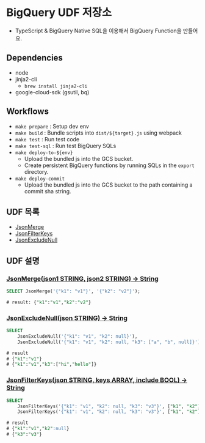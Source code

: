 # BigQuery UDF 저장소

* TypeScript & BigQuery Native SQL을 이용해서 BigQuery Function을 만들어요.


## Dependencies

* node
* jinja2-cli
  * `brew install jinja2-cli`
* google-cloud-sdk (gsutil, bq)


## Workflows

* `make prepare` : Setup dev env
* `make build` : Bundle scripts into `dist/${target}.js` using webpack
* `make test` : Run test code
* `make test-sql` : Run test BigQuery SQLs
* `make deploy-to-${env}`
    * Upload the bundled js into the GCS bucket.
    * Create persistent BigQuery functions by running SQLs in the `export` directory.
* `make deploy-commit`
    * Upload the bundled js into the GCS bucket to the path containing a commit sha string.


## UDF 목록
* [JsonMerge](#jsonmergejson1-string-json2-string---string)
* [JsonFilterKeys](#jsonexcludenulljson-string---string)
* [JsonExcludeNull](#jsonfilterkeysjson-string-keys-array-include-bool---string)


## UDF 설명

### [JsonMerge(json1 STRING, json2 STRING) -> String](src/JsonUDF/JsonMerge.ts)

```sql
SELECT JsonMerge('{"k1": "v1"}', '{"k2": "v2"}');

# result: {"k1":"v1","k2":"v2"}
```

### [JsonExcludeNull(json STRING) -> String](src/JsonUDF/JsonExcludeNull.ts)

```sql
SELECT
    JsonExcludeNull('{"k1": "v1", "k2": null}'),
    JsonExcludeNull('{"k1": "v1", "k2": null, "k3": ["a", "b", null]}');

# result
# {"k1":"v1"}
# {"k1":"v1","k3":["hi","hello"]}
```

### [JsonFilterKeys(json STRING, keys ARRAY<STRING>, include BOOL) -> String](src/JsonUDF/JsonExcludeNull.ts)

```sql
SELECT
    JsonFilterKeys('{"k1": "v1", "k2": null, "k3": "v3"}', ["k1", "k2"], true),
    JsonFilterKeys('{"k1": "v1", "k2": null, "k3": "v3"}', ["k1", "k2"], false);

# result
# {"k1":"v1","k2":null}
# {"k3":"v3"}
```
